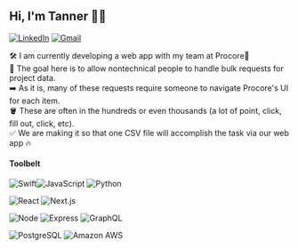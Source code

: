 ## Hi, I'm Tanner 👋🏼

<a href="https://www.linkedin.com/in/tannerschmutte"><img src="https://img.shields.io/badge/-LinkedIn-0A66C2?&style=flat-square&logo=LinkedIn&logoColor=white" alt="LinkedIn" /></a>
<a href="mailto:tannerschmutte@gmail.com?subject=GitHub"><img src="https://img.shields.io/badge/gmail-%23D14836.svg?&style=flat-square&logo=gmail&logoColor=white" alt="Gmail"/></a>

🛠 I am currently developing a web app with my team at Procore👷<br>
🥅 The goal here is to allow nontechnical people to handle bulk requests for project data.<br>
➡️ As it is, many of these requests require someone to navigate Procore's UI for each item.<br>
🪣 These are often in the hundreds or even thousands (a lot of point, click, fill out, click, etc).<br>
✅ We are making it so that one CSV file will accomplish the task via our web app 🔥

#### Toolbelt

<img alt="Swift" src="https://img.shields.io/badge/Swift-F05138?style=flat-square&logo=Swift&logoColor=white"/><img alt="JavaScript" src="https://img.shields.io/badge/JavaScript-F7DF1E?style=flat-square&logo=JavaScript&logoColor=black" /> <img alt="Python" src="https://img.shields.io/badge/Python-3776AB?style=flat-square&logo=Python&logoColor=white" />

<img alt="React" src="https://img.shields.io/badge/React-61DAFB?style=flat-square&logo=react&logoColor=black" /> <img alt="Next.js" src="https://img.shields.io/badge/NEXT.js-000000?style=flat-square&logo=nextdotjs&logoColor=white" />

<img alt="Node" src="https://img.shields.io/badge/Node.js-339933?style=flat-square&logo=Node.js&logoColor=white" /> <img alt="Express" src="https://img.shields.io/badge/GraphQL-E434AA?style=flat-square&logo=GraphQL&logoColor=white" /> <img alt="GraphQL" src="https://img.shields.io/badge/Express-000000?style=flat-square&logo=Express&logoColor=white" />

<img alt="PostgreSQL" src="https://img.shields.io/badge/PostgreSQL-336791?style=flat-square&logo=PostgreSQL&logoColor=white" /> <img alt="Amazon AWS" src="https://img.shields.io/badge/AWS-232F3E?style=flat-square&logo=Amazon%20AWS&logoColor=white" />
